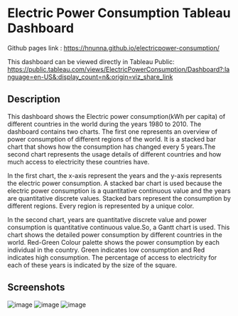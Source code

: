 # Electric Power Consumption Tableau Dashboard
Github pages link : https://hnunna.github.io/electricpower-consumption/

This dashboard can be viewed directly in Tableau Public: https://public.tableau.com/views/ElectricPowerConsumption/Dashboard?:language=en-US&:display_count=n&:origin=viz_share_link

## Description
This dashboard shows the  Electric power consumption(kWh per capita) of different countries in the world during the years 1980 to 2010.
The dashboard contains two charts. The first one represents an overview of power consumption of different regions of the world. It is a stacked bar chart that shows how the consumption has changed every 5 years.The second chart represents the usage details of different countries and how much access to electricity these countries have.

In the first chart, the x-axis represent the years and the y-axis represents the electric power consumption. A stacked bar chart is used because the electric power consumption is a quantitative continuous value and the years are quantitative discrete values. Stacked bars represent the consumption by different regions. Every region is represented by a unique color.

In the second chart, years are quantitative discrete value and power consumption is quantitative continuous value.So, a Gantt chart is used. This chart shows the detailed power consumption by different countries in the world. Red-Green Colour palette shows the power consumption by each individual in the country. Green indicates low consumption and Red indicates high consumption. The percentage of access to electricity for each of these years is indicated by the size of the square.  


## Screenshots
![image](https://user-images.githubusercontent.com/53014657/129234994-109d0a30-3b4a-400a-b358-aab6b75157dc.png)
![image](https://user-images.githubusercontent.com/53014657/129235048-c1cce17e-bd96-4e23-bc8d-dd3a4f954bed.png)
![image](https://user-images.githubusercontent.com/53014657/129235093-9f6e62e5-b854-42b1-9a23-1e93b09c4f57.png)
